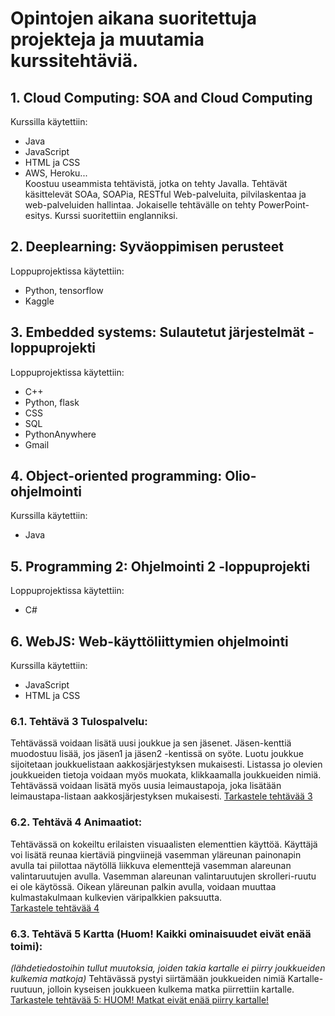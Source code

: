 
# Opintojen aikana suoritettuja projekteja ja muutamia kurssitehtäviä. 
## 1. Cloud Computing: SOA and Cloud Computing 
Kurssilla käytettiin:
- Java
- JavaScript
- HTML ja CSS
- AWS, Heroku...\
Koostuu useammista tehtävistä, jotka on tehty Javalla. Tehtävät käsittelevät SOAa, SOAPia, RESTful Web-palveluita, pilvilaskentaa ja web-palveluiden hallintaa. 
Jokaiselle tehtävälle on tehty PowerPoint-esitys. Kurssi suoritettiin englanniksi.

## 2. Deeplearning: Syväoppimisen perusteet
Loppuprojektissa käytettiin:
- Python, tensorflow
- Kaggle

## 3. Embedded systems: Sulautetut järjestelmät -loppuprojekti
Loppuprojektissa käytettiin:
- C++
- Python, flask
- CSS
- SQL
- PythonAnywhere
- Gmail

## 4. Object-oriented programming: Olio-ohjelmointi
Kurssilla käytettiin:
- Java 

## 5. Programming 2: Ohjelmointi 2 -loppuprojekti
Loppuprojektissa käytettiin:
- C# 

## 6. WebJS: Web-käyttöliittymien ohjelmointi
Kurssilla käytettiin:
- JavaScript
- HTML ja CSS

### 6.1. Tehtävä 3 Tulospalvelu:
Tehtävässä voidaan lisätä uusi joukkue ja sen jäsenet. Jäsen-kenttiä muodostuu lisää, jos jäsen1 ja jäsen2 -kentissä on syöte.
Luotu joukkue sijoitetaan joukkuelistaan aakkosjärjestyksen mukaisesti. Listassa jo olevien joukkueiden tietoja voidaan myös muokata,
klikkaamalla joukkueiden nimiä. Tehtävässä voidaan lisätä myös uusia leimaustapoja, joka lisätään leimaustapa-listaan aakkosjärjestyksen mukaisesti. 
[Tarkastele tehtävää 3](http://users.jyu.fi/~tuomtryu/TIEA2120/VT3/pohja.xhtml)

### 6.2. Tehtävä 4 Animaatiot:
Tehtävässä on kokeiltu erilaisten visuaalisten elementtien käyttöä. Käyttäjä voi lisätä reunaa kiertäviä pingviinejä vasemman yläreunan painonapin avulla tai
piilottaa näytöllä liikkuva elementtejä vasemman alareunan valintaruutujen avulla. 
Vasemman alareunan valintaruutujen skrolleri-ruutu ei ole käytössä. Oikean yläreunan palkin avulla, voidaan muuttaa kulmastakulmaan kulkevien väripalkkien paksuutta.\
[Tarkastele tehtävää 4](http://users.jyu.fi/~tuomtryu/TIEA2120/VT4/pohja.xhtml)

### 6.3. Tehtävä 5 Kartta (Huom! Kaikki ominaisuudet eivät enää toimi):
*(lähdetiedostoihin tullut muutoksia, joiden takia kartalle ei piirry joukkueiden kulkemia matkoja)*
Tehtävässä pystyi siirtämään joukkueiden nimiä Kartalle-ruutuun, jolloin kyseisen joukkueen kulkema matka piirrettiin kartalle. \
[Tarkastele tehtävää 5: HUOM! Matkat eivät enää piirry kartalle!](http://users.jyu.fi/~tuomtryu/TIEA2120/VT5/pohja.html)



